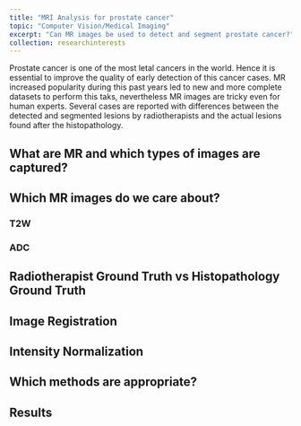 ```yaml
---
title: "MRI Analysis for prostate cancer"
topic: "Computer Vision/Medical Imaging"
excerpt: "Can MR images be used to detect and segment prostate cancer?"
collection: researchinterests
---
```


Prostate cancer is one of the most letal cancers in the world. Hence it is essential to improve the quality of early detection of this cancer cases. MR increased popularity during this past years led to new and more complete datasets to perform this taks, nevertheless MR images are tricky even for human experts. Several cases are reported with differences between the detected and segmented lesions by radiotherapists and the actual lesions found after the histopathology. 

## What are MR and which types of images are captured? 

## Which MR images do we care about? 

### T2W

### ADC

## Radiotherapist Ground Truth vs Histopathology Ground Truth

## Image Registration 

## Intensity Normalization

## Which methods are appropriate? 

## Results
